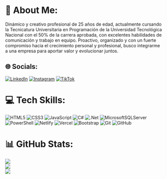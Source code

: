 # 💫 About Me:
Dinámico y creativo profesional de 25 años de edad, actualmente cursando la Tecnicatura Universitaria en Programación de la Universidad Tecnológica Nacional con el 50% de la carrera aprobada, con excelentes habilidades de comunicación y trabajo en equipo. Proactivo, organizado y con un fuerte compromiso hacia el crecimiento personal y profesional, busco integrarme a una empresa para aportar valor y evolucionar juntos.


## 🌐 Socials:
[![LinkedIn](https://img.shields.io/badge/LinkedIn-%230077B5.svg?logo=linkedin&logoColor=white)](https://linkedin.com/in/santiago-aguilera99) [![Instagram](https://img.shields.io/badge/Instagram-%23E4405F.svg?logo=Instagram&logoColor=white)](https://instagram.com/santiaguilera8) [![TikTok](https://img.shields.io/badge/TikTok-%23000000.svg?logo=TikTok&logoColor=white)](https://tiktok.com/@santiaguilera8) 

# 💻 Tech Skills:
![HTML5](https://img.shields.io/badge/html5-%23E34F26.svg?style=for-the-badge&logo=html5&logoColor=white) ![CSS3](https://img.shields.io/badge/css3-%231572B6.svg?style=for-the-badge&logo=css3&logoColor=white) ![JavaScript](https://img.shields.io/badge/javascript-%23323330.svg?style=for-the-badge&logo=javascript&logoColor=%23F7DF1E)
![C#](https://img.shields.io/badge/c%23-%23239120.svg?style=for-the-badge&logo=csharp&logoColor=white) ![.Net](https://img.shields.io/badge/.NET-5C2D91?style=for-the-badge&logo=.net&logoColor=white) ![MicrosoftSQLServer](https://img.shields.io/badge/Microsoft%20SQL%20Server-CC2927?style=for-the-badge&logo=microsoft%20sql%20server&logoColor=white) 
![PowerShell](https://img.shields.io/badge/PowerShell-%235391FE.svg?style=for-the-badge&logo=powershell&logoColor=white) 
![Netlify](https://img.shields.io/badge/netlify-%23000000.svg?style=for-the-badge&logo=netlify&logoColor=#00C7B7) ![Vercel](https://img.shields.io/badge/vercel-%23000000.svg?style=for-the-badge&logo=vercel&logoColor=white) 
![Bootstrap](https://img.shields.io/badge/bootstrap-%238511FA.svg?style=for-the-badge&logo=bootstrap&logoColor=white) 
![Git](https://img.shields.io/badge/git-%23F05033.svg?style=for-the-badge&logo=git&logoColor=white) ![GitHub](https://img.shields.io/badge/github-%23121011.svg?style=for-the-badge&logo=github&logoColor=white)
# 📊 GitHub Stats:
![](https://github-readme-stats.vercel.app/api?username=AguileraSantiago&theme=shadow_green&hide_border=false&include_all_commits=false&count_private=false)<br/>
![](https://github-readme-streak-stats.herokuapp.com/?user=AguileraSantiago&theme=shadow_green&hide_border=false)<br/>
![](https://github-readme-stats.vercel.app/api/top-langs/?username=AguileraSantiago&theme=shadow_green&hide_border=false&include_all_commits=false&count_private=false&layout=compact)
